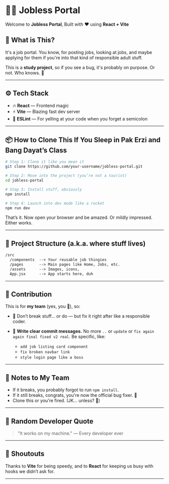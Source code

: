 # 🧑‍💻 Jobless Portal 

Welcome to **Jobless Portal**, Built with ❤️ using **React + Vite** 

## 🚀 What is This?

It's a job portal. You know, for posting jobs, looking at jobs, and maybe applying for them if you're into that kind of responsible adult stuff.

This is a **study project**, so if you see a bug, it's probably on purpose. Or not. Who knows. 🤷

---

## ⚙️ Tech Stack

* 🔥 **React** — Frontend magic
* ⚡ **Vite** — Blazing fast dev server
* 💅 **ESLint** — For yelling at your code when you forget a semicolon

---

## 📦 How to Clone This If You Sleep in Pak Erzi and Bang Dayat’s Class

```bash
# Step 1: Clone it like you mean it
git clone https://github.com/your-username/jobless-portal.git

# Step 2: Move into the project (you’re not a tourist)
cd jobless-portal

# Step 3: Install stuff, obviously
npm install

# Step 4: Launch into dev mode like a rocket
npm run dev
```

That’s it. Now open your browser and be amazed. Or mildly impressed. Either works.

---

## 🤖 Project Structure (a.k.a. where stuff lives)

```txt
/src
  /components  --> Your reusable job thingies
  /pages       --> Main pages like Home, Jobs, etc.
  /assets      --> Images, icons,
  App.jsx      --> App starts here, duh
```

---

## 🤝 Contribution

This is for **my team** (yes, you 👀), so:

* 🧼 Don’t break stuff… or do — but fix it right after like a responsible coder.
* 🧾 **Write clear commit messages.**
  No more `..` or `update` or `fix again again final fixed v2 real`. Be specific, like:

  * `add job listing card component`
  * `fix broken navbar link`
  * `style login page like a boss`

---

## 📝 Notes to My Team

* If it breaks, you probably forgot to run `npm install`.
* If it still breaks, congrats, you're now the official bug fixer. 🐛
* Clone this or you’re fired. (JK... unless? 👀)

---

## 🦄 Random Developer Quote

> "It works on my machine." — Every developer ever

---

## 📢 Shoutouts

Thanks to **Vite** for being speedy, and to **React** for keeping us busy with hooks we didn’t ask for.

---


